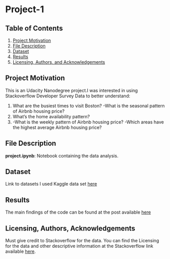 # Project-1

## Table of Contents

1. [Project Motivation](#motivation)
2. [File Description](#files)
3. [Dataset](#data)
4. [Results](#results)
5. [Licensing, Authors, and Acknowledgements](#licensing)



## Project Motivation <a name="motivation"></a>

This is an Udacity Nanodegree project.I was interested in using Stackoverflow Developer Survey Data to better understand:</br>
1. What are the busiest times to visit Boston? -What is the seasonal pattern of Airbnb housing price? </br>
2. What’s the home availability pattern? </br>
3. -What is the weekly pattern of Airbnb housing price? -Which areas have the highest average Airbnb housing price?  </br>

## File Description <a name="files"></a>

**project.ipynb**: Notebook containing the data analysis. </br>

## Dataset <a name="data"></a>
Link to datasets I used Kaggle data set [here](https://www.kaggle.com/airbnb/boston) 

## Results <a name="results"></a>
The main findings of the code can be found at the post available [here](https://medium.com/@ericvenarusso2/what-are-the-most-common-programming-languages-used-in-brazil-8d630b76df2f)

## Licensing, Authors, Acknowledgements<a name="licensing"></a>
Must give credit to Stackoverflow for the data. You can find the Licensing for the data and other descriptive information at the Stackoverflow link available [here](https://insights.stackoverflow.com/survey).
